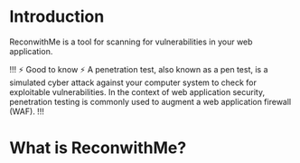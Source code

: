 # Introduction

ReconwithMe is a tool for scanning for vulnerabilities in your web application.

!!! :zap: Good to know :zap:
A penetration test, also known as a pen test, is a simulated cyber attack against your computer system to check for exploitable vulnerabilities. In the context of web application security, penetration testing is commonly used to augment a web application firewall (WAF).
!!!


# What is  ReconwithMe?
